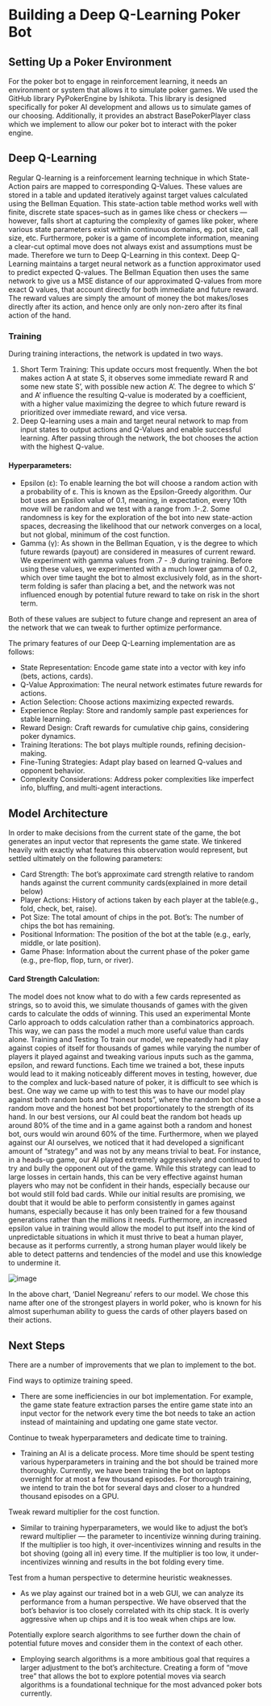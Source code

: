 # Building a Deep Q-Learning Poker Bot
## Setting Up a Poker Environment
For the poker bot to engage in reinforcement learning, it needs an environment or system that allows it to simulate poker games. We used the GitHub library PyPokerEngine by Ishikota. This library is designed specifically for poker AI development and allows us to simulate games of our choosing. Additionally, it provides an abstract BasePokerPlayer class which we implement to allow our poker bot to interact with the poker engine.
## Deep Q-Learning
Regular Q-learning is a reinforcement learning technique in which State-Action pairs are mapped to corresponding Q-Values. These values are stored in a table and updated iteratively against target values calculated using the Bellman Equation. This state-action table method works well with finite, discrete state spaces–such as in games like chess or checkers — however, falls short at capturing the complexity of games like poker, where various state parameters exist within continuous domains, eg. pot size, call size, etc. Furthermore, poker is a game of incomplete information, meaning a clear-cut optimal move does not always exist and assumptions must be made. Therefore we turn to Deep Q-Learning in this context. Deep Q-Learning maintains a target neural network as a function approximator used to predict expected Q-values. The Bellman Equation then uses the same network to give us a MSE distance of our approximated Q-values from more exact Q values, that account directly for both immediate and future reward. The reward values are simply the amount of money the bot makes/loses directly after its action, and hence only are only non-zero after its final action of the hand.

### Training
During training interactions, the network is updated in two ways.
1. Short Term Training: This update occurs most frequently. When the bot makes action A at state S, it observes some immediate reward R and some new state S’, with possible new action A’. The degree to which S’ and A’ influence the resulting Q-value is moderated by a coefficient, with a higher value maximizing the degree to which future reward is prioritized over immediate reward, and vice versa. 
2. Deep Q-learning uses a main and target neural network to map from input states to output actions and Q-Values and enable successful learning. After passing through the network, the bot chooses the action with the highest Q-value. 

#### Hyperparameters:
* Epsilon (ε): To enable learning the bot will choose a random action with a probability of ε. This is known as the Epsilon-Greedy algorithm. Our bot uses an Epsilon value of 0.1, meaning, in expectation, every 10th move will be random and we test with a range from .1-.2. Some randomness is key for the exploration of the bot into new state-action spaces, decreasing the likelihood that our network converges on a local, but not global, minimum of the cost function.
* Gamma (γ): As shown in the Bellman Equation, γ is the degree to which future rewards (payout) are considered in measures of current reward. We experiment with gamma values from .7 - .9 during training. Before using these values, we experimented with a much lower gamma of 0.2, which over time taught the bot to almost exclusively fold, as in the short-term folding is safer than placing a bet, and the network was not influenced enough by potential future reward to take on risk in the short term. 

Both of these values are subject to future change and represent an area of the network that we can tweak to further optimize performance.

The primary features of our Deep Q-Learning implementation are as follows:


* State Representation: Encode game state into a vector with key info (bets, actions, cards).
* Q-Value Approximation: The neural network estimates future rewards for actions.
* Action Selection: Choose actions maximizing expected rewards.
* Experience Replay: Store and randomly sample past experiences for stable learning.
* Reward Design: Craft rewards for cumulative chip gains, considering poker dynamics.
* Training Iterations: The bot plays multiple rounds, refining decision-making.
* Fine-Tuning Strategies: Adapt play based on learned Q-values and opponent behavior.
* Complexity Considerations: Address poker complexities like imperfect info, bluffing, and multi-agent interactions. 

## Model Architecture
In order to make decisions from the current state of the game, the bot generates an input vector that represents the game state. We tinkered heavily with exactly what features this observation would represent, but settled ultimately on the following parameters:

* Card Strength: The bot’s approximate card strength relative to random hands against the current community cards(explained in more detail below)
* Player Actions: History of actions taken by each player at the table(e.g., fold, check, bet, raise).
* Pot Size: The total amount of chips in the pot.
Bot’s: The number of chips the bot has remaining.
* Positional Information: The position of the bot at the table (e.g., early, middle, or late position).
* Game Phase: Information about the current phase of the poker game (e.g., pre-flop, flop, turn, or river).

#### Card Strength Calculation:

The model does not know what to do with a few cards represented as strings, so to avoid this, we simulate thousands of games with the given cards to calculate the odds of winning. This used an experimental Monte Carlo approach to odds calculation rather than a combinatorics approach. This way, we can pass the model a much more useful value than cards alone.
Training and Testing
To train our model, we repeatedly had it play against copies of itself for thousands of games while varying the number of players it played against and tweaking various inputs such as the gamma, epsilon, and reward functions. Each time we trained a bot, these inputs would lead to it making noticeably different moves in testing, however, due to the complex and luck-based nature of poker, it is difficult to see which is best. One way we came up with to test this was to have our model play against both random bots and “honest bots”, where the random bot chose a random move and the honest bot bet proportionately to the strength of its hand. In our best versions, our AI could beat the random bot heads up around 80% of the time and in a game against both a random and honest bot, ours would win around 60% of the time. Furthermore, when we played against our AI ourselves, we noticed that it had developed a significant amount of “strategy” and was not by any means trivial to beat. For instance, in a heads-up game, our AI played extremely aggressively and continued to try and bully the opponent out of the game. While this strategy can lead to large losses in certain hands, this can be very effective against human players who may not be confident in their hands, especially because our bot would still fold bad cards. While our initial results are promising, we doubt that it would be able to perform consistently in games against humans, especially because it has only been trained for a few thousand generations rather than the millions it needs. Furthermore, an increased epsilon value in training would allow the model to put itself into the kind of unpredictable situations in which it must thrive to beat a human player, because as it performs currently, a strong human player would likely be able to detect patterns and tendencies of the model and use this knowledge to undermine it. 

![image](https://github.com/alexander-hm/Poker-Bot/assets/97179271/cbf1fa28-f6e0-433d-a001-a7fef75a1d8c)

In the above chart, ‘Daniel Negreanu’ refers to our model. We chose this name after one of the strongest players in world poker, who is known for his almost superhuman ability to guess the cards of other players based on their actions. 

## Next Steps
There are a number of improvements that we plan to implement to the bot. 

Find ways to optimize training speed.
* There are some inefficiencies in our bot implementation. For example, the game state feature extraction parses the entire game state into an input vector for the network every time the bot needs to take an action instead of maintaining and updating one game state vector.

Continue to tweak hyperparameters and dedicate time to training.
* Training an AI is a delicate process. More time should be spent testing various hyperparameters in training and the bot should be trained more thoroughly. Currently, we have been training the bot on laptops overnight for at most a few thousand episodes. For thorough training, we intend to train the bot for several days and closer to a hundred thousand episodes on a GPU.

Tweak reward multiplier for the cost function.
* Similar to training hyperparameters, we would like to adjust the bot’s reward multiplier — the parameter to incentivize winning during training. If the multiplier is too high, it over-incentivizes winning and results in the bot shoving (going all in) every time. If the multiplier is too low, it under-incentivizes winning and results in the bot folding every time.

Test from a human perspective to determine heuristic weaknesses.
* As we play against our trained bot in a web GUI, we can analyze its performance from a human perspective. We have observed that the bot’s behavior is too closely correlated with its chip stack. It is overly aggressive when up chips and it is too weak when chips are low. 

Potentially explore search algorithms to see further down the chain of potential future moves and consider them in the context of each other.
* Employing search algorithms is a more ambitious goal that requires a larger adjustment to the bot’s architecture. Creating a form of “move tree” that allows the bot to explore potential moves via search algorithms is a foundational technique for the most advanced poker bots currently.
